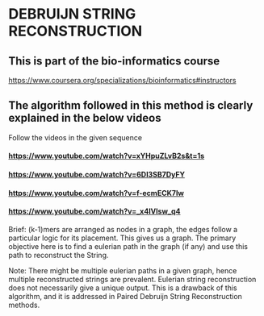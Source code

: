 # DEBRUIJN STRING RECONSTRUCTION

## This is part of the bio-informatics course 
https://www.coursera.org/specializations/bioinformatics#instructors

## The algorithm followed in this method is clearly explained in the below videos
Follow the videos in the given sequence
#### https://www.youtube.com/watch?v=xYHpuZLvB2s&t=1s
#### https://www.youtube.com/watch?v=6DI3SB7DyFY
#### https://www.youtube.com/watch?v=f-ecmECK7lw
#### https://www.youtube.com/watch?v=_x4IVlsw_q4


Brief: (k-1)mers are arranged as nodes in a graph, the edges follow a particular logic for its placement. This gives us a graph. The primary objective here is to find a eulerian path in the graph (if any) and use this path to reconstruct the String.

Note: There might be multiple eulerian paths in a given graph, hence multiple reconstructed strings are prevalent. Eulerian string reconstruction does not necessarily give a unique output. This is a drawback of this algorithm, and it is addressed in Paired Debruijn String Reconstruction methods.
